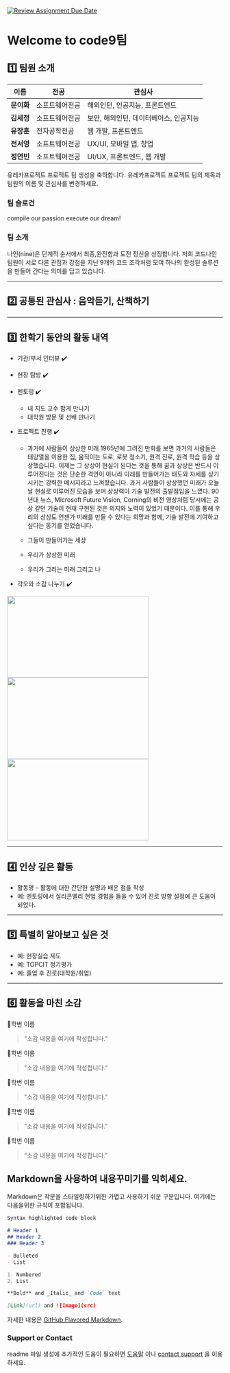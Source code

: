 [![Review Assignment Due Date](https://classroom.github.com/assets/deadline-readme-button-22041afd0340ce965d47ae6ef1cefeee28c7c493a6346c4f15d667ab976d596c.svg)](https://classroom.github.com/a/74LBcwD_)
# Welcome to code9팀

## 1️⃣ 팀원 소개

| **이름** | **전공** | **관심사** |
| --- | --- | --- |
| **문이화** | 소프트웨어전공 | 해외인턴, 인공지능, 프론트엔드 |
| **김세정** | 소프트웨어전공 | 보안, 해외인턴, 데이터베이스, 인공지능 |
| **유장훈** | 전자공학전공 | 웹 개발, 프론트엔드 |
| **전서영** | 소프트웨어전공 | UX/UI, 모바일 앱, 창업 |
| **정연빈** | 소프트웨어전공 | UI/UX, 프론트엔드, 웹 개발 |

유레카프로젝트 프로젝트 팀 생성을 축하합니다.
유레카프로젝트 프로젝트 팀의 제목과 팀원의 이름 및 관심사를 변경하세요.

### 팀 슬로건

compile our passion execute our dream!

### 팀 소개

나인(nine)은 단계적 순서에서 최종,완전함과 도전 정신을 상징합니다. 저희 코드나인 팀원이 서로 다른 관점과 강점을 지닌 9개의 코드 조각처럼 모여 하나의 완성된 솔루션을 만들어 간다는 의미를 담고 있습니다. 

***

## 2️⃣ 공통된 관심사 : 음악듣기, 산책하기 

***

## 3️⃣ 한학기 동안의 활동 내역 

- 기관/부서 인터뷰 ✔️  

- 현장 탐방 ✔️  

- 멘토링 ✔️  
  - 내 지도 교수 함게 만나기
  - 대학원 방문 및 선배 만나기

- 프로젝트 진행 ✔️  
  - 과거에 사람들이 상상한 미래
 1965년에 그려진 만화를 보면 과거의 사람들은 태양열을 이용한 집, 움직이는 도로, 로봇 청소기, 원격 진로, 원격 학습 등을 상상했습니다.
이제는 그 상상이 현실이 된다는 것을 통해 꿈과 상상은 반드시 이루어진다는 것은 단순한 격언이 아니라 미래를 만들어가는 태도와 자세를 상기시키는 강력한 메시지라고 느껴졌습니다. 과거 사람들이 상상했던 미래가 오늘날 현실로 이루어진 모습을 보며 상상력이 기술 발전의 출발점임을 느꼈다. 90년대 뉴스, Microsoft Future Vision, Corning의 비전 영상처럼 당시에는 공상 같던 기술이 현재 구현된 것은 의지와 노력이 있었기 때문이다. 이를 통해 우리의 상상도 언젠가 미래를 만들 수 있다는 희망과 함께, 기술 발전에 기여하고 싶다는 동기를 얻었습니다.

  - 그들이 만들어가는 세상
  - 우리가 상상한 미래
  - 우리가 그리는 미래 그리고 나

  

- 각오와 소감 나누기 ✔️  


<!-- 활동 사진 추가 예시 -->
<img src="https://pixnio.com/free-images/2017/08/14/2017-08-14-13-09-09-960x651.jpg?text=활동사진1" width="330" height="190"/>
<img src="https://pixnio.com/free-images/2017/08/14/2017-08-14-20-51-02-960x640.jpg?text=활동사진2" width="330" height="190"/>
<img src="https://pixnio.com/free-images/2017/08/15/2017-08-15-10-05-39-960x640.jpg?text=활동사진3" width="330" height="190"/>

***

## 4️⃣ 인상 깊은 활동

- 활동명 – 활동에 대한 간단한 설명과 배운 점을 작성  
- 예: 멘토링에서 실리콘밸리 현업 경험을 들을 수 있어 진로 방향 설정에 큰 도움이 되었다.  

***

## 5️⃣ 특별히 알아보고 싶은 것
- 예: 현장실습 제도
- 예: TOPCIT 정기평가
- 예: 졸업 후 진로(대학원/취업)

***

## 6️⃣ 활동을 마친 소감

🔗학번 이름  
> "소감 내용을 여기에 작성합니다."

🔗학번 이름  
> "소감 내용을 여기에 작성합니다."

🔗학번 이름  
> "소감 내용을 여기에 작성합니다."

🔗학번 이름  
> "소감 내용을 여기에 작성합니다."

🔗학번 이름  
> "소감 내용을 여기에 작성합니다."


## Markdown을 사용하여 내용꾸미기를 익히세요.

Markdown은 작문을 스타일링하기위한 가볍고 사용하기 쉬운 구문입니다. 여기에는 다음을위한 규칙이 포함됩니다.

```markdown
Syntax highlighted code block

# Header 1
## Header 2
### Header 3

- Bulleted
- List

1. Numbered
2. List

**Bold** and _Italic_ and `Code` text

[Link](url) and ![Image](src)
```

자세한 내용은 [GitHub Flavored Markdown](https://guides.github.com/features/mastering-markdown/).

### Support or Contact

readme 파일 생성에 추가적인 도움이 필요하면 [도움말](https://help.github.com/articles/about-readmes/) 이나 [contact support](https://github.com/contact) 을 이용하세요.

